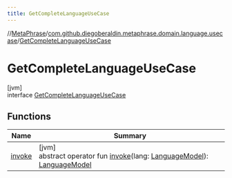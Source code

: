 ```yaml
---
title: GetCompleteLanguageUseCase
---
```

//[MetaPhrase](../../../index.html)/[com.github.diegoberaldin.metaphrase.domain.language.usecase](../index.html)/[GetCompleteLanguageUseCase](index.html)



# GetCompleteLanguageUseCase



[jvm]\
interface [GetCompleteLanguageUseCase](index.html)



## Functions


| Name | Summary |
|---|---|
| [invoke](invoke.html) | [jvm]<br>abstract operator fun [invoke](invoke.html)(lang: [LanguageModel](../../com.github.diegoberaldin.metaphrase.domain.language.data/-language-model/index.html)): [LanguageModel](../../com.github.diegoberaldin.metaphrase.domain.language.data/-language-model/index.html) |


